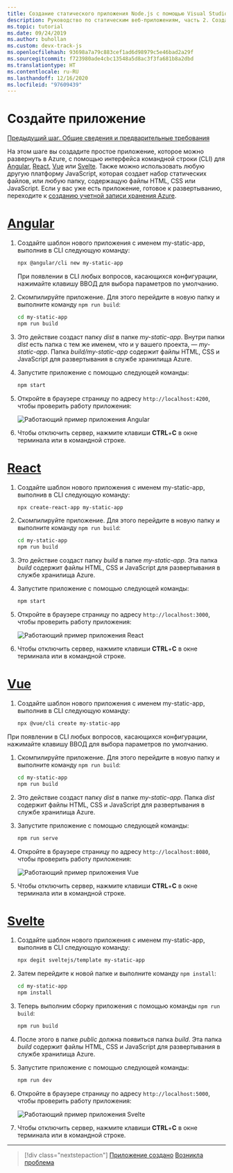 ```yaml
---
title: Создание статического приложения Node.js с помощью Visual Studio Code
description: Руководство по статическим веб-приложениям, часть 2. Создание примера приложения
ms.topic: tutorial
ms.date: 09/24/2019
ms.author: buhollan
ms.custom: devx-track-js
ms.openlocfilehash: 93698a7a79c883cef1ad6d98979c5e46bad2a29f
ms.sourcegitcommit: f723980ade4cbc13548a5d8ac3f3fa681b8a2dbd
ms.translationtype: HT
ms.contentlocale: ru-RU
ms.lasthandoff: 12/16/2020
ms.locfileid: "97609439"
---
```

# <a name="create-the-app"></a>Создайте приложение

[Предыдущий шаг. Общие сведения и предварительные требования](tutorial-vscode-static-website-node-01.md)

На этом шаге вы создадите простое приложение, которое можно развернуть в Azure, с помощью интерфейса командной строки (CLI) для [Angular](https://cli.angular.io/), [React](https://github.com/facebook/create-react-app), [Vue](https://cli.vuejs.org/) или [Svelte](https://github.com/sveltejs/template). Также можно использовать любую другую платформу JavaScript, которая создает набор статических файлов, или любую папку, содержащую файлы HTML, CSS или JavaScript. Если у вас уже есть приложение, готовое к развертыванию, переходите к [созданию учетной записи хранения Azure](tutorial-vscode-static-website-node-03.md).

# <a name="angular"></a>[Angular](#tab/angular)

1. Создайте шаблон нового приложения с именем my-static-app, выполнив в CLI следующую команду:

    ```bash
    npx @angular/cli new my-static-app
    ```

    При появлении в CLI любых вопросов, касающихся конфигурации, нажимайте клавишу ВВОД для выбора параметров по умолчанию.

1. Скомпилируйте приложение. Для этого перейдите в новую папку и выполните команду `npm run build`:

    ```bash
    cd my-static-app
    npm run build
    ```

1. Это действие создаст папку _dist_ в папке _my-static-app_. Внутри папки _dist_ есть папка с тем же именем, что и у вашего проекта, — _my-static-app_. Папка _build/my-static-app_ содержит файлы HTML, CSS и JavaScript для развертывания в службе хранилища Azure.

1. Запустите приложение с помощью следующей команды:

    ```bash
    npm start
    ```

1. Откройте в браузере страницу по адресу `http://localhost:4200`, чтобы проверить работу приложения:

    ![Работающий пример приложения Angular](../../media/static-website/local-app-angular.png)

1. Чтобы отключить сервер, нажмите клавиши **CTRL**+**C** в окне терминала или в командной строке.

# <a name="react"></a>[React](#tab/react)

1. Создайте шаблон нового приложения с именем my-static-app, выполнив в CLI следующую команду:

    ```bash
    npx create-react-app my-static-app
    ```

1. Скомпилируйте приложение. Для этого перейдите в новую папку и выполните команду `npm run build`:

    ```bash
    cd my-static-app
    npm run build
    ```

1. Это действие создаст папку _build_ в папке _my-static-app_. Эта папка _build_ содержит файлы HTML, CSS и JavaScript для развертывания в службе хранилища Azure.

1. Запустите приложение с помощью следующей команды:

    ```bash
    npm start
    ```

1. Откройте в браузере страницу по адресу `http://localhost:3000`, чтобы проверить работу приложения:

    ![Работающий пример приложения React](../../media/static-website/local-app-react.png)

1. Чтобы отключить сервер, нажмите клавиши **CTRL**+**C** в окне терминала или в командной строке.

# <a name="vue"></a>[Vue](#tab/vue)

1. Создайте шаблон нового приложения с именем my-static-app, выполнив в CLI следующую команду:

    ```bash
    npx @vue/cli create my-static-app
    ```

При появлении в CLI любых вопросов, касающихся конфигурации, нажимайте клавишу ВВОД для выбора параметров по умолчанию.

1. Скомпилируйте приложение. Для этого перейдите в новую папку и выполните команду `npm run build`:

    ```bash
    cd my-static-app
    npm run build
    ```

1. Это действие создаст папку _dist_ в папке _my-static-app_. Папка _dist_ содержит файлы HTML, CSS и JavaScript для развертывания в службе хранилища Azure.

1. Запустите приложение с помощью следующей команды:

     ```bash
     npm run serve
     ```

1. Откройте в браузере страницу по адресу `http://localhost:8080`, чтобы проверить работу приложения:

    ![Работающий пример приложения Vue](../../media/static-website/local-app-vue.png)

1. Чтобы отключить сервер, нажмите клавиши **CTRL**+**C** в окне терминала или в командной строке.

# <a name="svelte"></a>[Svelte](#tab/svelte)

1. Создайте шаблон нового приложения с именем my-static-app, выполнив в CLI следующую команду:

    ```bash
    npx degit sveltejs/template my-static-app
    ```

1. Затем перейдите к новой папке и выполните команду `npm install`:

    ```bash
    cd my-static-app
    npm install
    ```

1. Теперь выполним сборку приложения с помощью команды `npm run build`:

    ```bash
    npm run build
    ```

1. После этого в папке _public_ должна появиться папка _build_. Эта папка _build_ содержит файлы HTML, CSS и JavaScript для развертывания в службе хранилища Azure.

1. Запустите приложение с помощью следующей команды:

     ```bash
     npm run dev
     ```

1. Откройте в браузере страницу по адресу `http://localhost:5000`, чтобы проверить работу приложения:

    ![Работающий пример приложения Svelte](../../media/static-website/local-app-svelte.png)

1. Чтобы отключить сервер, нажмите клавиши **CTRL**+**C** в окне терминала или в командной строке.

---

> [!div class="nextstepaction"]
> [Приложение создано](tutorial-vscode-static-website-node-03.md) [Возникла проблема](https://www.research.net/r/PWZWZ52?tutorial=node-deployment-staticwebsite&step=create-app)
